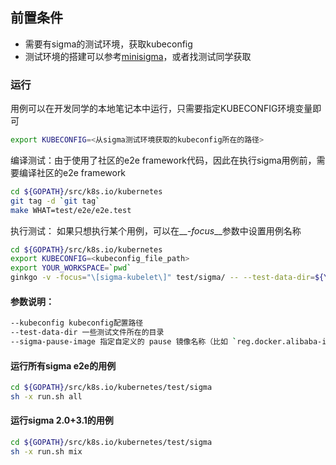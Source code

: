 ## 前置条件
* 需要有sigma的测试环境，获取kubeconfig
* 测试环境的搭建可以参考[minisigma](https://yuque.antfin-inc.com/sigma.pouch/sigma3.x/hnt4ak)，或者找测试同学获取

### 运行
用例可以在开发同学的本地笔记本中运行，只需要指定KUBECONFIG环境变量即可
```bash
export KUBECONFIG=<从sigma测试环境获取的kubeconfig所在的路径>
```

编译测试：由于使用了社区的e2e framework代码，因此在执行sigma用例前，需要编译社区的e2e framework
```bash
cd ${GOPATH}/src/k8s.io/kubernetes
git tag -d `git tag`
make WHAT=test/e2e/e2e.test
```

执行测试：
如果只想执行某个用例，可以在__*-focus*__参数中设置用例名称
```bash
cd ${GOPATH}/src/k8s.io/kubernetes
export KUBECONFIG=<kubeconfig_file_path>
export YOUR_WORKSPACE=`pwd`
ginkgo -v -focus="\[sigma-kubelet\]" test/sigma/ -- --test-data-dir=${YOUR_WORKSPACE}/test/sigma/testdata
```

#### 参数说明：
```bash
--kubeconfig kubeconfig配置路径
--test-data-dir 一些测试文件所在的目录
--sigma-pause-image 指定自定义的 pause 镜像名称（比如 `reg.docker.alibaba-inc.com/ali/os:7u2`）,可以避免默认 pause 镜像拉取错误的问题
```

#### 运行所有sigma e2e的用例
```bash
cd ${GOPATH}/src/k8s.io/kubernetes/test/sigma
sh -x run.sh all
```

#### 运行sigma 2.0+3.1的用例
```bash
cd ${GOPATH}/src/k8s.io/kubernetes/test/sigma
sh -x run.sh mix
```

